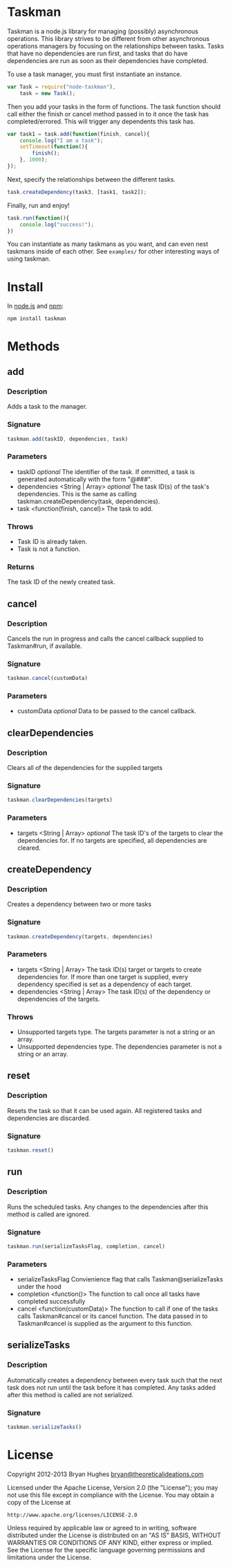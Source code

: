 Taskman
============

Taskman is a node.js library for managing (possibly) asynchronous operations. This library strives to be different from
other asynchronous operations managers by focusing on the relationships between tasks. Tasks that have no dependencies
are run first, and tasks that do have dependencies are run as soon as their dependencies have completed.

To use a task manager, you must first instantiate an instance.
```javascript
var Task = require("node-taskman"),
	task = new Task();
```

Then you add your tasks in the form of functions. The task function should call either the finish or cancel method passed
in to it once the task has completed/errored. This will trigger any dependents this task has.
```javascript
var task1 = task.add(function(finish, cancel){
	console.log("I am a task");
	setTimeout(function(){
		finish();
	}, 1000);
});
```

Next, specify the relationships between the different tasks.
```javascript
task.createDependency(task3, [task1, task2]);
```

Finally, run and enjoy!
```javascript
task.run(function(){
	console.log("success!");
})
```

You can instantiate as many taskmans as you want, and can even nest taskmans inside of each other. See ```examples/``` for other interesting ways of using taskman.

# Install
In [node.js](http://nodejs.org/) and [npm](http://github.com/isaacs/npm):

	npm install taskman

# Methods

## add

### Description
Adds a task to the manager.

### Signature
```javascript
taskman.add(taskID, dependencies, task)
```

### Parameters
* taskID <String> _optional_ The identifier of the task. If ommitted, a task is generated automatically with the form "@###".
* dependencies <String | Array> _optional_
		The task ID(s) of the task's dependencies. This is the same as calling taskman.createDependency(task, dependencies).
* task <function(finish, cancel)> The task to add.

### Throws
* Task ID is already taken.
* Task is not a function.

### Returns
The task ID of the newly created task.

## cancel

### Description
Cancels the run in progress and calls the cancel callback supplied to Taskman#run, if available.

### Signature
```javascript
taskman.cancel(customData)
```

### Parameters
* customData <any> _optional_ Data to be passed to the cancel callback.

## clearDependencies

### Description
Clears all of the dependencies for the supplied targets

### Signature
```javascript
taskman.clearDependencies(targets)
```

### Parameters
* targets <String | Array> _optional_ The task ID's of the targets to clear the dependencies for. If no targets are specified, all dependencies are cleared.

## createDependency

### Description
Creates a dependency between two or more tasks

### Signature
```javascript
taskman.createDependency(targets, dependencies)
```

### Parameters
* targets <String | Array> The task ID(s) target or targets to create dependencies for. If more than one target is supplied, every dependency specified is set as a dependency of each target.
* dependencies <String | Array> The task ID(s) of the dependency or dependencies of the targets.

### Throws
* Unsupported targets type. The targets parameter is not a string or an array.
* Unsupported dependencies type. The dependencies parameter is not a string or an array.

## reset

### Description
Resets the task so that it can be used again. All registered tasks and dependencies are discarded.

### Signature
```javascript
taskman.reset()
```

## run

### Description
Runs the scheduled tasks. Any changes to the dependencies after this method is called are ignored.

### Signature
```javascript
taskman.run(serializeTasksFlag, completion, cancel)
```

### Parameters
* serializeTasksFlag <Boolean> Convienience flag that calls Taskman@serializeTasks under the hood
* completion <function()> The function to call once all tasks have completed successfully
* cancel <function(customData)> The function to call if one of the tasks calls Taskman#cancel or its cancel function. The data passed in to Taskman#cancel is supplied as the argument to this function.

## serializeTasks

### Description
Automatically creates a dependency between every task such that the next task does not run until the task before it has completed. Any tasks added after this method is called are not serialized.

### Signature
```javascript
taskman.serializeTasks()
```

# License
Copyright 2012-2013 Bryan Hughes <bryan@theoreticalideations.com>

Licensed under the Apache License, Version 2.0 (the "License");
you may not use this file except in compliance with the License.
You may obtain a copy of the License at

    http://www.apache.org/licenses/LICENSE-2.0

Unless required by applicable law or agreed to in writing, software
distributed under the License is distributed on an "AS IS" BASIS,
WITHOUT WARRANTIES OR CONDITIONS OF ANY KIND, either express or implied.
See the License for the specific language governing permissions and
limitations under the License.